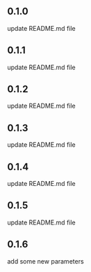 ## 0.1.0

update README.md file

## 0.1.1

update README.md file

## 0.1.2

update README.md file

## 0.1.3

update README.md file

## 0.1.4

update README.md file

## 0.1.5

update README.md file

## 0.1.6

add some new parameters
